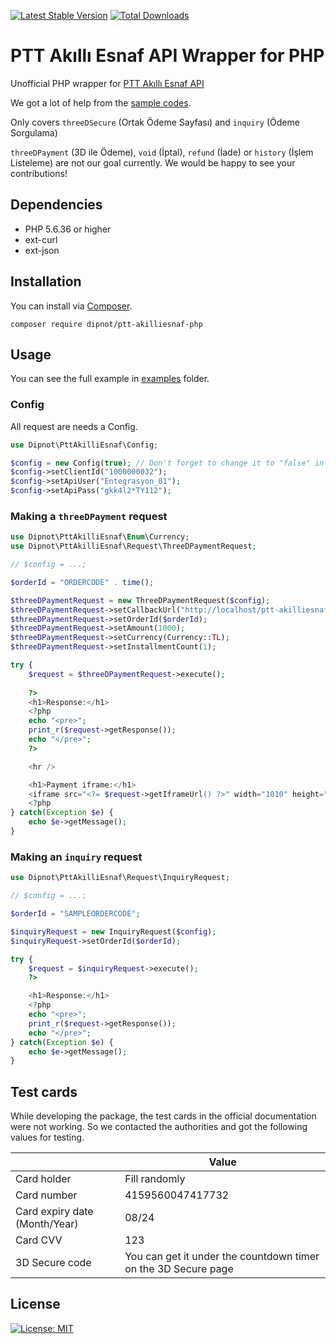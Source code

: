[![Latest Stable Version](https://poser.pugx.org/dipnot/ptt-akilliesnaf-php/v)](https://packagist.org/packages/dipnot/ptt-akilliesnaf-php) [![Total Downloads](https://poser.pugx.org/dipnot/ptt-akilliesnaf-php/downloads)](https://packagist.org/packages/dipnot/ptt-akilliesnaf-php)
# PTT Akıllı Esnaf API Wrapper for PHP

Unofficial PHP wrapper for [PTT Akıllı Esnaf API](https://akilliesnaf.ptt.gov.tr/developer/)

We got a lot of help from the [sample codes](https://akilliesnaf.ptt.gov.tr/developer/#acik-kaynak).

Only covers `threeDSecure` (Ortak Ödeme Sayfası) and `inquiry` (Ödeme Sorgulama)

`threeDPayment` (3D ile Ödeme), `void` (İptal), `refund` (İade) or `history` (İşlem Listeleme) are not our goal currently. We would be happy to see your contributions!

## Dependencies
- PHP 5.6.36 or higher
- ext-curl
- ext-json


## Installation
You can install via [Composer](https://getcomposer.org/).

    composer require dipnot/ptt-akilliesnaf-php

## Usage
You can see the full example in [examples](https://github.com/dipnot/ptt-akilliesnaf-php/tree/main/examples) folder.
### Config
All request are needs a Config.
```php
use Dipnot\PttAkilliEsnaf\Config;

$config = new Config(true); // Don't forget to change it to "false" in production :)
$config->setClientId("1000000032");
$config->setApiUser("Entegrasyon_01");
$config->setApiPass("gkk4l2*TY112");
```

### Making a `threeDPayment` request
```php
use Dipnot\PttAkilliEsnaf\Enum\Currency;
use Dipnot\PttAkilliEsnaf\Request\ThreeDPaymentRequest;

// $config = ...;

$orderId = "ORDERCODE" . time();

$threeDPaymentRequest = new ThreeDPaymentRequest($config);
$threeDPaymentRequest->setCallbackUrl("http://localhost/ptt-akilliesnaf-php/examples/callback.php");
$threeDPaymentRequest->setOrderId($orderId);
$threeDPaymentRequest->setAmount(1000);
$threeDPaymentRequest->setCurrency(Currency::TL);
$threeDPaymentRequest->setInstallmentCount(1);

try {
    $request = $threeDPaymentRequest->execute();
    
    ?>
    <h1>Response:</h1>
    <?php
    echo "<pre>";
    print_r($request->getResponse());
    echo "</pre>";
    ?>

    <hr />

    <h1>Payment iframe:</h1>
    <iframe src="<?= $request->getIframeUrl() ?>" width="1010" height="480"></iframe>
    <?php
} catch(Exception $e) {
    echo $e->getMessage();
}
```

### Making an `inquiry` request
```php
use Dipnot\PttAkilliEsnaf\Request\InquiryRequest;

// $config = ...;

$orderId = "SAMPLEORDERCODE";

$inquiryRequest = new InquiryRequest($config);
$inquiryRequest->setOrderId($orderId);

try {
    $request = $inquiryRequest->execute();
    ?>

    <h1>Response:</h1>
    <?php
    echo "<pre>";
    print_r($request->getResponse());
    echo "</pre>";
} catch(Exception $e) {
    echo $e->getMessage();
}
```

## Test cards
While developing the package, the test cards in the official documentation were not working. So we contacted the authorities and got the following values for testing.

||Value|    
|--|--|  
|Card holder|Fill randomly|    
|Card number|4159560047417732|    
|Card expiry date (Month/Year)|08/24|    
|Card CVV|123|
|3D Secure code|You can get it under the countdown timer on the 3D Secure page|

## License
[![License: MIT](https://img.shields.io/badge/License-MIT-%232fdcff)](https://github.com/dipnot/ptt-akilliesnaf-php/blob/main/LICENSE)
